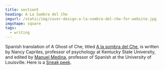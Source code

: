 ```yaml
---
title: section5
heading: A La Sombra del Che
imgurl: /static/img/cover-design-a-la-sombra-del-che-for-website.jpg
imgshape: square
tags:
  - writing
---
```

Spanish translation of A Ghost of Che, titled [A la sombra del Che](https://www.amazon.com/sombra-del-Che-motocicleta-espacio-ebook/dp/B07PP8TN78/), is written by Nancy Capriles, professor of psychology at Kentucky State University, and edited by [Manuel Medina](https://louisville.edu/modernlanguages/faculty/manuel-medina-1), professor of Spanish at the University of Louisville.  Here is a [Sneak peek](https://www.amazon.es/dp/B07PP8TN78#reader_B07PP8TN78).
